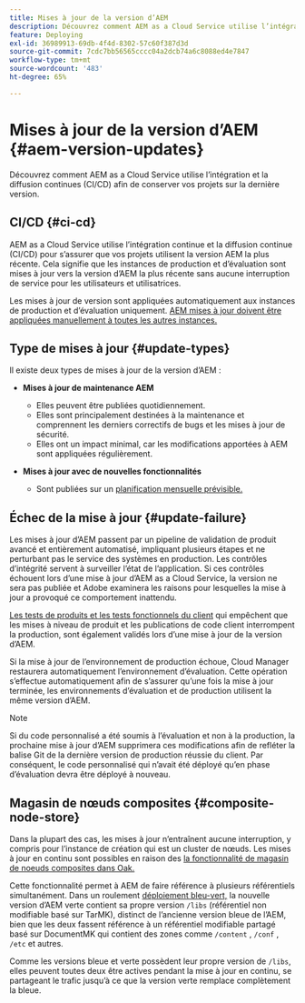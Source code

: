 ```yaml
---
title: Mises à jour de la version d’AEM
description: Découvrez comment AEM as a Cloud Service utilise l’intégration et la diffusion continues (CI/CD) afin de conserver vos projets sur la dernière version.
feature: Deploying
exl-id: 36989913-69db-4f4d-8302-57c60f387d3d
source-git-commit: 7cdc7bb56565cccc04a2dcb74a6c8088ed4e7847
workflow-type: tm+mt
source-wordcount: '483'
ht-degree: 65%

---
```



# Mises à jour de la version d’AEM {#aem-version-updates}

Découvrez comment AEM as a Cloud Service utilise l’intégration et la diffusion continues (CI/CD) afin de conserver vos projets sur la dernière version.

## CI/CD {#ci-cd}

AEM as a Cloud Service utilise l’intégration continue et la diffusion continue (CI/CD) pour s’assurer que vos projets utilisent la version AEM la plus récente. Cela signifie que les instances de production et d’évaluation sont mises à jour vers la version d’AEM la plus récente sans aucune interruption de service pour les utilisateurs et utilisatrices.

Les mises à jour de version sont appliquées automatiquement aux instances de production et d’évaluation uniquement. [AEM mises à jour doivent être appliquées manuellement à toutes les autres instances.](/help/implementing/cloud-manager/manage-environments.md#updating-dev-environment)

## Type de mises à jour {#update-types}

Il existe deux types de mises à jour de la version d’AEM :

* **Mises à jour de maintenance AEM**

   * Elles peuvent être publiées quotidiennement.
   * Elles sont principalement destinées à la maintenance et comprennent les derniers correctifs de bugs et les mises à jour de sécurité.
   * Elles ont un impact minimal, car les modifications apportées à AEM sont appliquées régulièrement.

* **Mises à jour avec de nouvelles fonctionnalités**

   * Sont publiées sur un [planification mensuelle prévisible.](https://experienceleague.adobe.com/docs/experience-manager-release-information/aem-release-updates/update-releases-roadmap.html?lang=fr)

## Échec de la mise à jour {#update-failure}

Les mises à jour d’AEM passent par un pipeline de validation de produit avancé et entièrement automatisé, impliquant plusieurs étapes et ne perturbant pas le service des systèmes en production. Les contrôles d’intégrité servent à surveiller l’état de l’application. Si ces contrôles échouent lors d’une mise à jour d’AEM as a Cloud Service, la version ne sera pas publiée et Adobe examinera les raisons pour lesquelles la mise à jour a provoqué ce comportement inattendu.

[Les tests de produits et les tests fonctionnels du client](/help/implementing/cloud-manager/overview-test-results.md#functional-testing) qui empêchent que les mises à niveau de produit et les publications de code client interrompent la production, sont également validés lors d’une mise à jour de la version d’AEM.

Si la mise à jour de l’environnement de production échoue, Cloud Manager restaurera automatiquement l’environnement d’évaluation. Cette opération s’effectue automatiquement afin de s’assurer qu’une fois la mise à jour terminée, les environnements d’évaluation et de production utilisent la même version d’AEM.

>[!NOTE]
>
>Si du code personnalisé a été soumis à l’évaluation et non à la production, la prochaine mise à jour d’AEM supprimera ces modifications afin de refléter la balise Git de la dernière version de production réussie du client. Par conséquent, le code personnalisé qui n’avait été déployé qu’en phase d’évaluation devra être déployé à nouveau.

## Magasin de nœuds composites {#composite-node-store}

Dans la plupart des cas, les mises à jour n’entraînent aucune interruption, y compris pour l’instance de création qui est un cluster de nœuds. Les mises à jour en continu sont possibles en raison des [la fonctionnalité de magasin de noeuds composites dans Oak.](https://jackrabbit.apache.org/oak/docs/nodestore/compositens.html)

Cette fonctionnalité permet à AEM de faire référence à plusieurs référentiels simultanément. Dans un roulement [déploiement bleu-vert,](/help/implementing/deploying/overview.md#how-rolling-deployments-work) la nouvelle version d’AEM verte contient sa propre version `/libs` (référentiel non modifiable basé sur TarMK), distinct de l’ancienne version bleue de l’AEM, bien que les deux fassent référence à un référentiel modifiable partagé basé sur DocumentMK qui contient des zones comme `/content` , `/conf` , `/etc` et autres.

Comme les versions bleue et verte possèdent leur propre version de `/libs`, elles peuvent toutes deux être actives pendant la mise à jour en continu, se partageant le trafic jusqu’à ce que la version verte remplace complètement la bleue.
